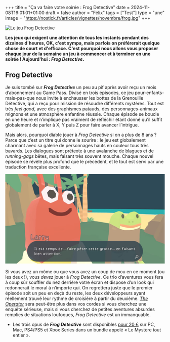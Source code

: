 +++
title = "Ça va faire votre soirée : Frog Detective"
date = 2024-11-08T16:01:01+01:00
draft = false
author = "Félix"
tags = ["Test"]
type = "une"
image = "https://nostick.fr/articles/vignettes/novembre/frog.jpg"
+++

![Le jeu Frog Detective](frog.jpg)

**Les jeux qui exigent une attention de tous les instants pendant des dizaines d'heures, OK, c'est sympa, mais parfois on préférerait quelque chose de court et d'efficace. C'est pourquoi nous allons vous proposer chaque jour de la semaine un jeu à commencer et à terminer en une soirée ! Aujourd'hui : *Frog Detective*.**

## Frog Detective

Je suis tombé sur ***Frog Detective*** un peu au pif après avoir reçu un mois d’abonnement au Game Pass. Divisé en trois épisodes, ce jeu pour-enfants-mais-pas-que nous invite à enchausser les bottes de la Grenouille Détective, qui a reçu pour mission de résoudre différents mystères. Tout est très *feel good*, avec des graphismes patauds, des personnages-animaux mignons et une atmosphère enfantine réussie. Chaque épisode se boucle en une heure et n’implique pas vraiment de réfléchir étant donné qu’il suffit globalement de parler à X, Y puis Z pour faire avancer l’intrigue.

Mais alors, pourquoi diable jouer à *Frog Detective* si on a plus de 8 ans ? Parce que c’est un titre qui donne le sourire : le jeu est globalement charmant avec sa galerie de personnages hauts en couleur tous très bavards. Les dialogues sont prétexte à une avalanche de blagues et de *running-gags* bêtes, mais faisant très souvent mouche. Chaque nouvel épisode se révèle plus profond que le précédent, et le tout est servi par une traduction française excellente.

![Le jeu Frog Detective](frog2.png)

Si vous avez un môme ou que vous avez un coup de mou en ce moment (ou les deux !), vous *devez* jouer à *Frog Detective*. Ce trio d’aventures vous fera à coup sûr souffler du nez derrière votre écran et dispose d’un look qui redonnerait le moral à n’importe qui. On regrettera juste que le premier épisode soit un peu en deçà du reste, les deux développeurs ayant réellement trouvé leur rythme de croisière à partir du deuxième. *[The Operator](https://nostick.fr/articles/2024/octobre/0410-nos-lecteurs-ont-du-talent-the-operator/)* sera peut-être plus dans vos cordes si vous cherchez une enquête sérieuse, mais si vous cherchez de petites aventures absurdes remplies de situations loufoques, *Frog Detective* est un immanquable.
 
- Les trois opus de ***Frog Detective*** sont disponibles [pour 20 €](https://store.steampowered.com/bundle/28689/Frog_Detective_1__2__3/) sur PC, Mac, PS4/PS5 et Xbox Series dans un bundle appelé « Le Mystère tout entier ».